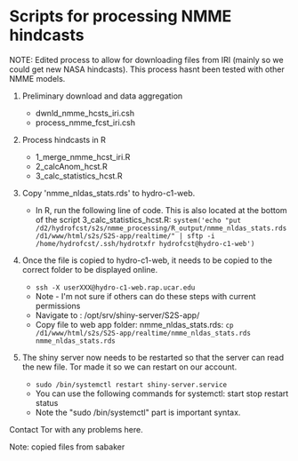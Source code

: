 # Scripts for processing NMME hindcasts
 NOTE: Edited process to allow for downloading files from IRI (mainly so we could get new NASA hindcasts). This process hasnt been tested with other NMME models.

1. Preliminary download and data aggregation
   - dwnld_nmme_hcsts_iri.csh 
   - process_nmme_fcst_iri.csh

2. Process hindcasts in R
   - 1_merge_nmme_hcst_iri.R
   - 2_calcAnom_hcst.R
   - 3_calc_statistics_hcst.R

3. Copy 'nmme_nldas_stats.rds' to hydro-c1-web.
   - In R, run the following line of code. This is also located at the bottom of the script 3_calc_statistics_hcst.R:
     `system('echo "put /d2/hydrofcst/s2s/nmme_processing/R_output/nmme_nldas_stats.rds /d1/www/html/s2s/S2S-app/realtime/" | sftp -i /home/hydrofcst/.ssh/hydrotxfr hydrofcst@hydro-c1-web')`

4. Once the file is copied to hydro-c1-web, it needs to be copied to the correct folder to be displayed online. 
   - `ssh -X userXXX@hydro-c1-web.rap.ucar.edu`
   - Note - I'm not sure if others can do these steps with current permissions
   - Navigate to : /opt/srv/shiny-server/S2S-app/
   - Copy file to web app folder: nmme_nldas_stats.rds: `cp /d1/www/html/s2s/S2S-app/realtime/nmme_nldas_stats.rds nmme_nldas_stats.rds`

5. The shiny server now needs to be restarted so that the server can read the new file. Tor made it so we can restart on our account.
   - `sudo /bin/systemctl restart shiny-server.service`
   - You can use the following commands for systemctl: start stop restart status
   - Note the "sudo /bin/systemctl" part is important syntax.

Contact Tor with any problems here.

Note: copied files from sabaker
